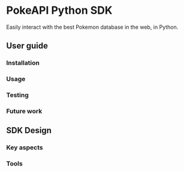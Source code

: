 # PokeAPI Python SDK

Easily interact with the best Pokemon database in the web, in Python. 

## User guide

### Installation

### Usage

### Testing

### Future work

## SDK Design

### Key aspects

### Tools

